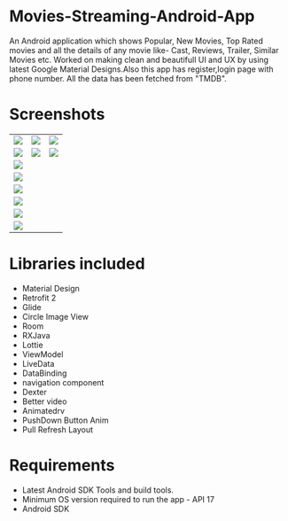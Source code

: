 # Movies-Streaming-Android-App
An Android application which shows Popular, New Movies, Top Rated movies and all the details of any movie like- Cast, Reviews, Trailer, Similar Movies etc. Worked on making clean and beautifull UI and UX by using latest Google Material Designs.Also this app has register,login page with phone number. All the data has been fetched from "TMDB".

# Screenshots
<table>
	<tr><td><img src="https://github.com/mojtaba28/Movie-Streaming/blob/main/screenshots/home.png"></td>
	<td><img src="https://github.com/mojtaba28/Movie-Streaming/blob/main/screenshots/movie_detail.png"></td>
	<td><img src="https://github.com/mojtaba28/Movie-Streaming/blob/main/screenshots/category.png"></td></tr>
	<tr><td><img src="https://github.com/mojtaba28/Movie-Streaming/blob/main/screenshots/action.png"></td>
	<td><img src="https://github.com/mojtaba28/Movie-Streaming/blob/main/screenshots/favorite_list.png"></td>
	<td><img src="https://github.com/mojtaba28/Movie-Streaming/blob/main/screenshots/search.png"></td></tr>
	<td><img src="https://github.com/mojtaba28/Movie-Streaming/blob/main/screenshots/profile.png"></td></tr>
	<td><img src="https://github.com/mojtaba28/Movie-Streaming/blob/main/screenshots/login.png"></td></tr>
	<td><img src="https://github.com/mojtaba28/Movie-Streaming/blob/main/screenshots/register.png"></td></tr>
	<td><img src="https://github.com/mojtaba28/Movie-Streaming/blob/main/screenshots/verify.png"></td></tr>
	<td><img src="https://github.com/mojtaba28/Movie-Streaming/blob/main/screenshots/edit_profile.png"></td></tr>
	<td><img src="https://github.com/mojtaba28/Movie-Streaming/blob/main/screenshots/change_password.png"></td></tr>
</table>

# Libraries included
<ul>
	<li>Material Design</li>
	<li>Retrofit 2</li>
	<li>Glide </li>
	<li>Circle Image View</li>
	<li>Room</li>
	<li>RXJava</li>
	<li>Lottie</li>
	<li>ViewModel</li>
	<li>LiveData</li>
	<li>DataBinding</li>
	<li>navigation component</li>
	<li>Dexter</li>
	<li>Better video</li>
	<li>Animatedrv</li>
	<li>PushDown Button Anim</li>
	<li>Pull Refresh Layout</li>
	
	
</ul>

# Requirements
<ul>
	<li>Latest Android SDK Tools and build tools.</li>
	<li>Minimum OS version required to run the app - API 17 </l>
	<li>Android SDK</li>
</ul>
